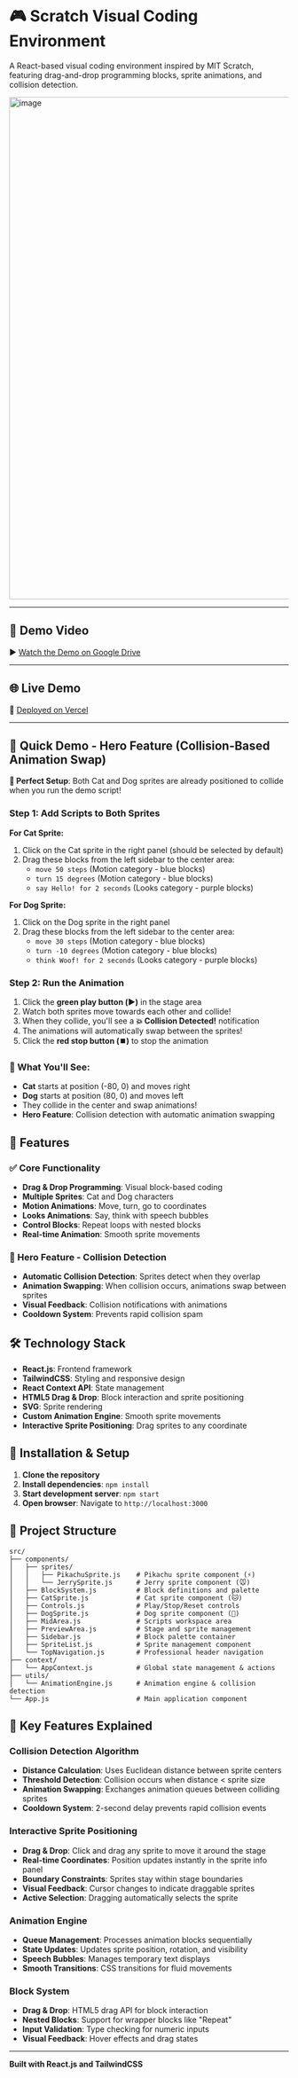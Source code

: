 # 🎮 Scratch Visual Coding Environment

A React-based visual coding environment inspired by MIT Scratch, featuring drag-and-drop programming blocks, sprite animations, and collision detection.

<img width="1897" height="906" alt="image" src="https://github.com/user-attachments/assets/48781f10-7cc4-4363-8004-fce5b4bfe753" />

---

## 🎥 Demo Video
▶️ [Watch the Demo on Google Drive](https://drive.google.com/drive/folders/1o4zb-nmP4VVD0IogR8DC0tSuS1ye2jDo?usp=sharing)  

---

## 🌐 Live Demo
🔗 [Deployed on Vercel](https://react-js-visual-coding.vercel.app/)  

---


## 🚀 Quick Demo - Hero Feature (Collision-Based Animation Swap)

**🎯 Perfect Setup**: Both Cat and Dog sprites are already positioned to collide when you run the demo script!

### Step 1: Add Scripts to Both Sprites

**For Cat Sprite:**
1. Click on the Cat sprite in the right panel (should be selected by default)
2. Drag these blocks from the left sidebar to the center area:
   - `move 50 steps` (Motion category - blue blocks)
   - `turn 15 degrees` (Motion category - blue blocks)
   - `say Hello! for 2 seconds` (Looks category - purple blocks)

**For Dog Sprite:**
1. Click on the Dog sprite in the right panel
2. Drag these blocks from the left sidebar to the center area:
   - `move 30 steps` (Motion category - blue blocks)
   - `turn -10 degrees` (Motion category - blue blocks)
   - `think Woof! for 2 seconds` (Looks category - purple blocks)

### Step 2: Run the Animation

1. Click the **green play button (▶️)** in the stage area
2. Watch both sprites move towards each other and collide!
3. When they collide, you'll see a **💥 Collision Detected!** notification
4. The animations will automatically swap between the sprites!
5. Click the **red stop button (⏹️)** to stop the animation

### 🎪 What You'll See:
- **Cat** starts at position (-80, 0) and moves right
- **Dog** starts at position (80, 0) and moves left  
- They collide in the center and swap animations!
- **Hero Feature**: Collision detection with automatic animation swapping

## 🎯 Features

### ✅ Core Functionality
- **Drag & Drop Programming**: Visual block-based coding
- **Multiple Sprites**: Cat and Dog characters
- **Motion Animations**: Move, turn, go to coordinates
- **Looks Animations**: Say, think with speech bubbles
- **Control Blocks**: Repeat loops with nested blocks
- **Real-time Animation**: Smooth sprite movements

### 🌟 Hero Feature - Collision Detection
- **Automatic Collision Detection**: Sprites detect when they overlap
- **Animation Swapping**: When collision occurs, animations swap between sprites
- **Visual Feedback**: Collision notifications with animations
- **Cooldown System**: Prevents rapid collision spam

## 🛠️ Technology Stack

- **React.js**: Frontend framework
- **TailwindCSS**: Styling and responsive design
- **React Context API**: State management
- **HTML5 Drag & Drop**: Block interaction and sprite positioning
- **SVG**: Sprite rendering
- **Custom Animation Engine**: Smooth sprite movements
- **Interactive Sprite Positioning**: Drag sprites to any coordinate


## 🔧 Installation & Setup

1. **Clone the repository**
2. **Install dependencies**: `npm install`
3. **Start development server**: `npm start`
4. **Open browser**: Navigate to `http://localhost:3000`

## 🎯 Project Structure

```
src/
├── components/
│   ├── sprites/
│   │   ├── PikachuSprite.js    # Pikachu sprite component (⚡)
│   │   └── JerrySprite.js      # Jerry sprite component (🐭)
│   ├── BlockSystem.js          # Block definitions and palette
│   ├── CatSprite.js            # Cat sprite component (🐱)
│   ├── Controls.js             # Play/Stop/Reset controls
│   ├── DogSprite.js            # Dog sprite component (🐶)
│   ├── MidArea.js              # Scripts workspace area
│   ├── PreviewArea.js          # Stage and sprite management
│   ├── Sidebar.js              # Block palette container
│   ├── SpriteList.js           # Sprite management component
│   └── TopNavigation.js        # Professional header navigation
├── context/
│   └── AppContext.js           # Global state management & actions
├── utils/
│   └── AnimationEngine.js      # Animation engine & collision detection
└── App.js                      # Main application component
```

## 🌟 Key Features Explained

### Collision Detection Algorithm
- **Distance Calculation**: Uses Euclidean distance between sprite centers
- **Threshold Detection**: Collision occurs when distance < sprite size
- **Animation Swapping**: Exchanges animation queues between colliding sprites
- **Cooldown System**: 2-second delay prevents rapid collision events

### Interactive Sprite Positioning
- **Drag & Drop**: Click and drag any sprite to move it around the stage
- **Real-time Coordinates**: Position updates instantly in the sprite info panel
- **Boundary Constraints**: Sprites stay within stage boundaries
- **Visual Feedback**: Cursor changes to indicate draggable sprites
- **Active Selection**: Dragging automatically selects the sprite

### Animation Engine
- **Queue Management**: Processes animation blocks sequentially
- **State Updates**: Updates sprite position, rotation, and visibility
- **Speech Bubbles**: Manages temporary text displays
- **Smooth Transitions**: CSS transitions for fluid movements

### Block System
- **Drag & Drop**: HTML5 drag API for block interaction
- **Nested Blocks**: Support for wrapper blocks like "Repeat"
- **Input Validation**: Type checking for numeric inputs
- **Visual Feedback**: Hover effects and drag states

---

**Built with React.js and TailwindCSS**

